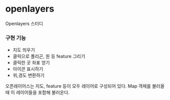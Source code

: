 # openlayers
Openlayers 스터디

### 구현 기능
- 지도 띄우기
- 클릭으로 폴리곤, 원 등 feature 그리기
- 클릭한 곳 좌표 얻기
- 아이콘 표시하기
- 위,경도 변환하기

오픈레이어스는 지도, feature 등이 모두 레이어로 구성되어 있다. Map 객체를 불러올 때 이 레이어들을 포함해 불러온다.
